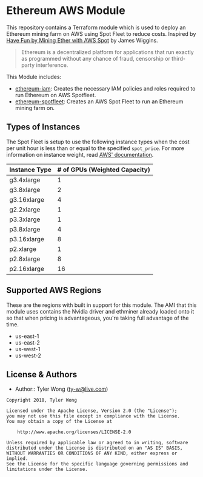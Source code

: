 # Ethereum AWS Module

This repository contains a Terraform module which is used to deploy an Ethereum mining farm on AWS using Spot Fleet to reduce costs. Inspired by [Have Fun by Mining Ether with AWS Spot](https://medium.com/@james.s.wiggins/get-rich-quick-by-mining-ether-with-aws-spot-c7b7a3bdc149) by James Wiggins.

> Ethereum is a decentralized platform for applications that run exactly as programmed without any chance of fraud, censorship or third-party interference.

This Module includes:
* [ethereum-iam](https://github.com/T-Wong/terraform-aws-ethereum/tree/master/modules/ethereum-iam): Creates the necessary IAM policies and roles required to run Ethereum on AWS Spotfleet.
* [ethereum-spotfleet](https://github.com/T-Wong/terraform-aws-ethereum/tree/master/modules/ethereum-spotfleet): Creates an AWS Spot Fleet to run an Ethereum mining farm on.

## Types of Instances
The Spot Fleet is setup to use the following instance types when the cost per unit hour is less than or equal to the specified `spot_price`. For more information on instance weight, read [AWS' documentation](https://docs.aws.amazon.com/AWSEC2/latest/UserGuide/spot-fleet.html#spot-instance-weighting).

| **Instance Type** | **# of GPUs (Weighted Capacity)** |
|-------------------|-------------------------------|
| g3.4xlarge        | 1                             |
| g3.8xlarge        | 2                             |
| g3.16xlarge       | 4                             |
| g2.2xlarge        | 1                             |
| p3.3xlarge        | 1                             |
| p3.8xlarge        | 4                             |
| p3.16xlarge       | 8                             |
| p2.xlarge         | 1                             |
| p2.8xlarge        | 8                             |
| p2.16xlarge       | 16                            |

## Supported AWS Regions
These are the regions with built in support for this module. The AMI that this module uses contains the Nvidia driver and ethminer already loaded onto it so that when pricing is advantageous, you're taking full advantage of the time.
* us-east-1
* us-east-2
* us-west-1
* us-west-2

## License & Authors
- Author:: Tyler Wong ([ty-w@live.com](mailto:ty-w@live.com))

```text
Copyright 2018, Tyler Wong

Licensed under the Apache License, Version 2.0 (the "License");
you may not use this file except in compliance with the License.
You may obtain a copy of the License at

    http://www.apache.org/licenses/LICENSE-2.0

Unless required by applicable law or agreed to in writing, software
distributed under the License is distributed on an "AS IS" BASIS,
WITHOUT WARRANTIES OR CONDITIONS OF ANY KIND, either express or implied.
See the License for the specific language governing permissions and
limitations under the License.
```
